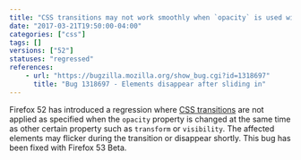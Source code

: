 ```yaml
---
title: "CSS transitions may not work smoothly when `opacity` is used with other property"
date: "2017-03-21T19:50:00-04:00"
categories: ["css"]
tags: []
versions: ["52"]
statuses: "regressed"
references:
    - url: "https://bugzilla.mozilla.org/show_bug.cgi?id=1318697"
      title: "Bug 1318697 - Elements disappear after sliding in"
---
```

Firefox 52 has introduced a regression where [CSS transitions](https://developer.mozilla.org/en-US/docs/Web/CSS/CSS_Transitions) are not applied as specified when the `opacity` property is changed at the same time as other certain property such as `transform` or `visibility`. The affected elements may flicker during the transition or disappear shortly. This bug has been fixed with Firefox 53 Beta.
